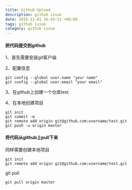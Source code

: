 ```yaml
---
title: Github Upload
description: github issue
date: 2016-12-01 16:43:51 +08:00
tags: github issue
category: github issue
---
```


#### 把代码提交到github

1、首先需要安装git客户端

2、配置信息
```
git config --global user.name "your name"
git config --global user.email "your email"
```

3、在github上创建一个仓库test

4、在本地创建项目
```
git init
git commit -m
git remote add origin git@github.com:username/test.git
git push -u origin master
```

#### 将代码从github上pull下来
同样需要创建本地项目
```
git init
git remote add origin git@github.com:username/test.git
```

git pull
```
git pull origin master
```
